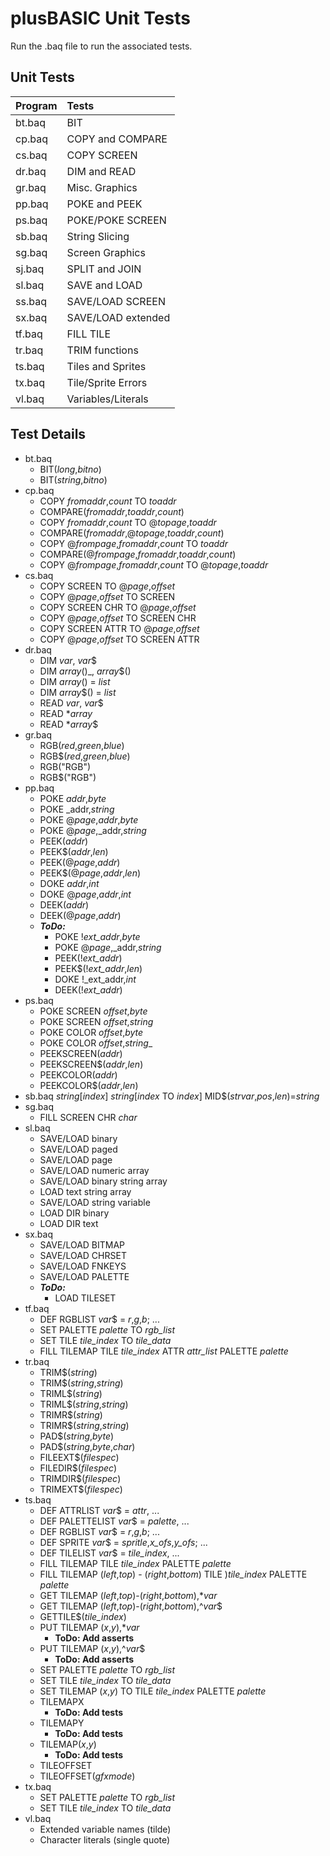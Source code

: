 # plusBASIC Unit Tests

Run the .baq file to run the associated tests.

## Unit Tests

| Program | Tests              |
| :------ | :----------------  |
| bt.baq  | BIT                |
| cp.baq  | COPY and COMPARE   |
| cs.baq  | COPY SCREEN        |
| dr.baq  | DIM and READ       |
| gr.baq  | Misc. Graphics     |
| pp.baq  | POKE and PEEK      |
| ps.baq  | POKE/POKE SCREEN   |
| sb.baq  | String Slicing     |
| sg.baq  | Screen Graphics    |
| sj.baq  | SPLIT and JOIN     |
| sl.baq  | SAVE and LOAD      |
| ss.baq  | SAVE/LOAD SCREEN   |
| sx.baq  | SAVE/LOAD extended |
| tf.baq  | FILL TILE          |
| tr.baq  | TRIM functions     |
| ts.baq  | Tiles and Sprites  |
| tx.baq  | Tile/Sprite Errors |
| vl.baq  | Variables/Literals |

## Test Details

- bt.baq 
  - BIT(_long_,_bitno_)
  - BIT(_string_,_bitno_)
- cp.baq 
  - COPY _fromaddr_,_count_ TO _toaddr_
  - COMPARE(_fromaddr_,_toaddr_,_count_)
  - COPY _fromaddr_,_count_ TO @_topage_,_toaddr_
  - COMPARE(_fromaddr_,@_topage_,_toaddr_,_count_)
  - COPY @_frompage_,_fromaddr_,_count_ TO _toaddr_
  - COMPARE(@_frompage_,_fromaddr_,_toaddr_,_count_)
  - COPY @_frompage_,_fromaddr_,_count_ TO @_topage_,_toaddr_
- cs.baq 
  - COPY SCREEN TO @_page_,_offset_
  - COPY @_page_,_offset_ TO SCREEN
  - COPY SCREEN CHR TO @_page_,_offset_
  - COPY @_page_,_offset_ TO SCREEN CHR
  - COPY SCREEN ATTR TO @_page_,_offset_
  - COPY @_page_,_offset_ TO SCREEN ATTR
- dr.baq
  - DIM _var_, _var_$
  - DIM _array_()_, _array_$()
  - DIM _array_() = _list_
  - DIM _array_$() = _list_
  - READ _var_, _var_$
  - READ \*_array_
  - READ \*_array_$
- gr.baq 
  - RGB(_red_,_green_,_blue_)
  - RGB$(_red_,_green_,_blue_)
  - RGB("RGB")
  - RGB$("RGB")
- pp.baq
  - POKE _addr_,_byte_
  - POKE _addr,_string_
  - POKE @_page_,_addr_,_byte_
  - POKE @_page_,_addr,_string_
  - PEEK(_addr_)
  - PEEK$(_addr_,_len_)
  - PEEK(@_page_,_addr_)
  - PEEK$(@_page_,_addr_,_len_)
  - DOKE _addr_,_int_
  - DOKE @_page_,_addr_,_int_
  - DEEK(_addr_)
  - DEEK(@_page_,_addr_)
  - **_ToDo:_**
    - POKE !_ext_addr_,_byte_
    - POKE @_page_,_addr,_string_
    - PEEK(!_ext_addr_)
    - PEEK$(!_ext_addr_,_len_)
    - DOKE !_ext_addr,_int_
    - DEEK(!_ext_addr_)
- ps.baq
  - POKE SCREEN _offset_,_byte_
  - POKE SCREEN _offset_,_string_
  - POKE COLOR _offset_,_byte_
  - POKE COLOR _offset_,_string__
  - PEEKSCREEN(_addr_)
  - PEEKSCREEN$(_addr_,_len_)
  - PEEKCOLOR(_addr_)
  - PEEKCOLOR$(_addr_,_len_)
- sb.baq
    _string_\[_index_\]
    _string_\[_index_ TO _index_\]
    MID$(_strvar_,_pos_,_len_)=_string_
- sg.baq
  - FILL SCREEN CHR _char_
- sl.baq
  - SAVE/LOAD binary
  - SAVE/LOAD paged
  - SAVE/LOAD page
  - SAVE/LOAD numeric array
  - SAVE/LOAD binary string array
  - LOAD text string array
  - SAVE/LOAD string variable
  - LOAD DIR binary
  - LOAD DIR text
- sx.baq
  - SAVE/LOAD BITMAP
  - SAVE/LOAD CHRSET
  - SAVE/LOAD FNKEYS
  - SAVE/LOAD PALETTE
  - **_ToDo:_**
    - LOAD TILESET
- tf.baq
  - DEF RGBLIST _var_$ = _r_,_g_,_b_; ...
  - SET PALETTE _palette_ TO _rgb_list_
  - SET TILE _tile_index_ TO _tile_data_
  - FILL TILEMAP TILE _tile_index_ ATTR _attr_list_ PALETTE _palette_
- tr.baq
  - TRIM$(_string_)
  - TRIM$(_string_,_string_)
  - TRIML$(_string_)
  - TRIML$(_string_,_string_)
  - TRIMR$(_string_)
  - TRIMR$(_string_,_string_)
  - PAD$(_string_,_byte_)
  - PAD$(_string_,_byte_,_char_)
  - FILEEXT$(_filespec_)
  - FILEDIR$(_filespec_)
  - TRIMDIR$(_filespec_)
  - TRIMEXT$(_filespec_)
- ts.baq
  - DEF ATTRLIST _var_$ = _attr_, ...
  - DEF PALETTELIST  _var_$ = _palette_, ...
  - DEF RGBLIST _var_$ = _r_,_g_,_b_; ...
  - DEF SPRITE _var_$ = _spritle_,_x_ofs_,_y_ofs_; ...
  - DEF TILELIST _var_$ = _tile_index_, ...
  - FILL TILEMAP TILE _tile_index_ PALETTE _palette_
  - FILL TILEMAP (_left_,_top_) - (_right_,_bottom_) TILE )_tile_index_ PALETTE _palette_ 
  - GET TILEMAP (_left_,_top_)-(_right_,_bottom_),*_var_
  - GET TILEMAP (_left_,_top_)-(_right_,_bottom_),^_var_$
  - GETTILE$(_tile_index_)
  - PUT TILEMAP (_x_,_y_),*_var_
    - **ToDo: Add asserts**
  - PUT TILEMAP (_x_,_y_),^_var_$
    - **ToDo: Add asserts**
  - SET PALETTE _palette_ TO _rgb_list_
  - SET TILE _tile_index_ TO _tile_data_
  - SET TILEMAP (_x_,_y_) TO TILE _tile_index_ PALETTE _palette_
  - TILEMAPX 
    - **ToDo: Add tests**
  - TILEMAPY
    - **ToDo: Add tests**
  - TILEMAP(_x_,_y_)
    - **ToDo: Add tests**
  - TILEOFFSET
  - TILEOFFSET(_gfxmode_)
- tx.baq
  - SET PALETTE _palette_ TO _rgb_list_
  - SET TILE _tile_index_ TO _tile_data_
- vl.baq
  - Extended variable names (tilde)
  - Character literals (single quote)
